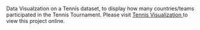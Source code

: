 Data Visualzation on a Tennis dataset, to display how many countries/teams participated in the Tennis Tournament.
Please visit <a href="https://vish01.github.io/tennis-visualization/" data-popup="true">Tennis Visualization </a> to view this project online.
